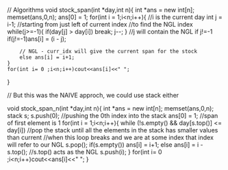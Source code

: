 // Algorithms
void stock_span(int *day,int n){
	int *ans = new int[n];
	memset(ans,0,n);
	ans[0] = 1;
	for(int i = 1;i<n;i++){
		//i is the current day
		int j = i-1; //starting from just left of current index
		//to find the NGL index
		while(j>=-1){
			if(day[j] > day[i])
				break;
			j--;
		}
		//j will contain the NGL if j!=-1
		if(j!=-1)ans[i] = (i - j);

		// NGL - curr_idx will give the current span for the stock
		else ans[i] = i+1;
	}
	for(int i= 0 ;i<n;i++)cout<<ans[i]<<" ";
}

// But this was the NAIVE approch, we could use stack either

void stock_span_n(int *day,int n){
		int *ans = new int[n];
	memset(ans,0,n);
	stack<int> s;
	s.push(0); //pushing the 0th index into the stack
	ans[0] = 1; //span of first element is 1
	for(int i = 1;i<n;i++){
		while (!s.empty() && day[s.top()] <= day[i]) 
		//pop the stack until all the elements in the stack has smaller values than current
		//when this loop breaks and we are at some index that index will refer to our NGL
            s.pop();
        if(s.empty())
        	ans[i] = i+1;
        else
        	ans[i] = i - s.top(); //s.top() acts as the NGL
        s.push(i);
	}
	for(int i= 0 ;i<n;i++)cout<<ans[i]<<" ";
}
